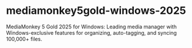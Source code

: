# mediamonkey5gold-windows-2025
MediaMonkey 5 Gold 2025 for Windows: Leading media manager with Windows-exclusive features for organizing, auto-tagging, and syncing 100,000+ files.
